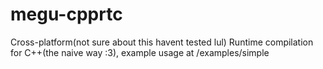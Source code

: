 # megu-cpprtc
Cross-platform(not sure about this havent tested lul) Runtime compilation for C++(the naive way :3), example usage at /examples/simple
